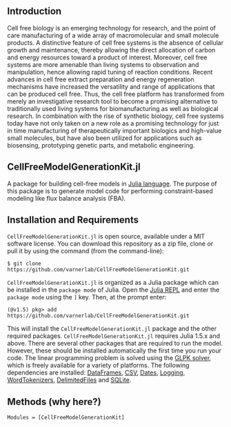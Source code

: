 ## Introduction 
Cell free biology is an emerging technology for research, and the point of care manufacturing of a wide array of macromolecular and small molecule products. A distinctive feature of cell free systems is the absence of cellular growth and maintenance, thereby allowing the direct allocation of carbon and energy resources toward a product of interest. Moreover, cell free systems are more amenable than living systems to observation and manipulation, hence allowing rapid tuning of reaction conditions. Recent advances in cell free extract preparation and energy regeneration mechanisms have increased the versatility and range of applications that can be produced cell free.
Thus, the cell free platform has transformed from merely an investigative research tool to become a promising alternative to traditionally used living systems for biomanufacturing as well as biological research. In combination with the rise of synthetic biology, cell free systems today have not only taken on a new role as a promising technology for just in time manufacturing of therapeutically important biologics and high-value small molecules,
but have also been utilized for applications such as biosensing, prototyping genetic parts, and metabolic engineering.


## CellFreeModelGenerationKit.jl
A package for building cell-free models in [Julia language](9https://julialang.org). The purpose of this package is to generate model code for performing constraint-based modeling like flux balance analysis (FBA).

## Installation and Requirements
`CellFreeModelGenerationKit.jl` is open source, available under a MIT software license. 
You can download this repository as a zip file, clone or pull it by using the command (from the command-line):
```@example
$ git clone https://github.com/varnerlab/CellFreeModelGenerationKit.git
```
`CellFreeModelGenerationKit.jl` is organized as a Julia package which can be installed in the `package mode` of Julia.
Open the [Julia REPL](https://docs.julialang.org/en/v1/stdlib/REPL/index.html) and enter the `package mode` using the `]` key. Then, at the prompt enter:
```@example
(@v1.5) pkg> add https://github.com/varnerlab/CellFreeModelGenerationKit.git
```
This will install the `CellFreeModelGenerationKit.jl` package and the other required packages. `CellFreeModelGenerationKit.jl` requires Julia 1.5.x and above.
There are several other packages that are required to run the model. However, these should be installed automatically the first time you run your code. The linear programming problem is solved using the [GLPK solver](https://juliapackages.com/p/glpk), which is freely available for a variety of platforms. The following dependencies are installed: [DataFrames](https://dataframes.juliadata.org/stable/), [CSV](https://csv.juliadata.org/stable/), [Dates](https://docs.julialang.org/en/v1/stdlib/Dates/), [Logging](https://docs.julialang.org/en/v1/stdlib/Logging/), [WordTokenizers](https://github.com/JuliaText/WordTokenizers.jl), [DelimitedFiles](https://docs.julialang.org/en/v1/stdlib/DelimitedFiles/) and [SQLite](https://juliadatabases.org/SQLite.jl/stable/).
## Methods (why here?)
```@autodocs
Modules = [CellFreeModelGenerationKit]
```
